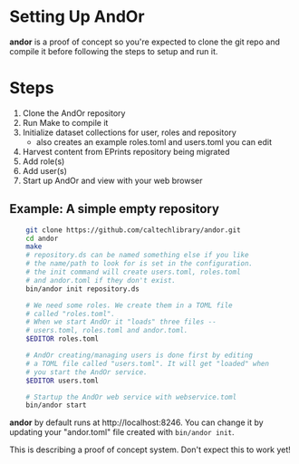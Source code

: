 
# Setting Up AndOr

**andor** is a proof of concept so you're expected
to clone the git repo and compile it before following the steps
to setup and run it.

# Steps

1. Clone the AndOr repository
2. Run Make to compile it
3. Initialize dataset collections for user, roles and repository
    + also creates an example roles.toml and users.toml you can edit
4. Harvest content from EPrints repository being migrated
5. Add role(s) 
6. Add user(s)
7. Start up AndOr and view with your web browser

## Example: A simple empty repository

```bash
    git clone https://github.com/caltechlibrary/andor.git
    cd andor
    make
    # repository.ds can be named something else if you like
    # the name/path to look for is set in the configuration.
    # the init command will create users.toml, roles.toml
    # and andor.toml if they don't exist.
    bin/andor init repository.ds 

    # We need some roles. We create them in a TOML file
    # called "roles.toml".
    # When we start AndOr it "loads" three files --
    # users.toml, roles.toml and andor.toml.
    $EDITOR roles.toml

    # AndOr creating/managing users is done first by editing 
    # a TOML file called "users.toml". It will get "loaded" when
    # you start the AndOr service.
    $EDITOR users.toml

    # Startup the AndOr web service with webservice.toml 
    bin/andor start
```

**andor** by default runs at http://localhost:8246. You can 
change it by updating your "andor.toml" file created with
`bin/andor init`.

This is describing a proof of concept system. Don't expect 
this to work yet!

